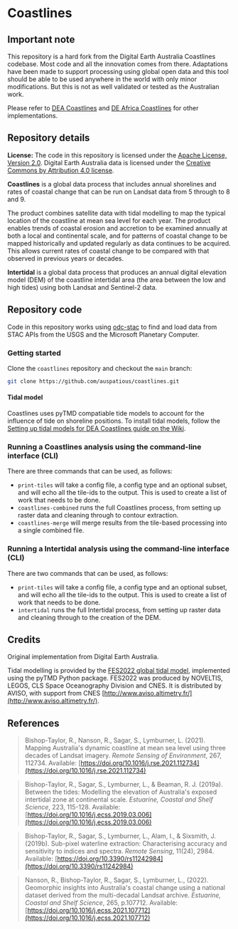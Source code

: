 # Coastlines

## Important note

This repository is a hard fork from the Digital Earth Australia Coastlines codebase.
Most code and all the innovation comes from there. Adaptations have been made to support
processing using global open data and this tool should be able to be used anywhere
in the world with only minor modifications. But this is not as well validated or
tested as the Australian work.

Please refer to [DEA Coastlines](https://github.com/GeoscienceAustralia/dea-coastlines)
and [DE Africa Coastlines](https://github.com/digitalearthafrica/dea-coastlines) for
other implementations.

## Repository details

**License:** The code in this repository is licensed under the [Apache License, Version 2.0](https://www.apache.org/licenses/LICENSE-2.0). Digital Earth Australia data is licensed under the [Creative Commons by Attribution 4.0 license](https://creativecommons.org/licenses/by/4.0/).

**Coastlines** is a global data process that includes annual shorelines and rates of
coastal change that can be run on Landsat data from 5 through to 8 and 9.

The product combines satellite data with tidal modelling to map the typical location of the coastline at mean sea level for each year. The product enables trends of coastal erosion and accretion to be examined annually at both a local and continental scale, and for patterns of coastal change to be mapped historically and updated regularly as data continues to be acquired. This allows current rates of coastal change to be compared with that observed in previous years or decades.

**Intertidal** is a global data process that produces an annual digital elevation model (DEM) of the 
coastline intertidal area (the area between the low and high tides) using both Landsat and Sentinel-2 data.

## Repository code

Code in this repository works using [odc-stac](https://github.com/opendatacube/odc-stac)
to find and load data from STAC APIs from the USGS and the Microsoft Planetary Computer.

### Getting started

Clone the `coastlines` repository and checkout the `main` branch:

``` bash
git clone https://github.com/auspatious/coastlines.git
```

#### Tidal model

Coastlines uses pyTMD compatiable tide models to account for the influence of tide
on shoreline positions. To install tidal models, follow the
[Setting up tidal models for DEA Coastlines guide on the Wiki](https://github.com/GeoscienceAustralia/dea-coastlines/wiki/Setting-up-tidal-models-for-DEA-Coastlines).

### Running a Coastlines analysis using the command-line interface (CLI)

There are three commands that can be used, as follows:

* `print-tiles` will take a config file, a config type and an optional subset, and will echo all the tile-ids to the output. This is used to create a list of work that needs to be done.
* `coastlines-combined` runs the full Coastlines process, from setting up raster data and cleaning through to contour extraction.
* `coastlines-merge` will merge results from the tile-based processing into a single combined file.

### Running a Intertidal analysis using the command-line interface (CLI)

There are two commands that can be used, as follows:

* `print-tiles` will take a config file, a config type and an optional subset, and will echo all the tile-ids to the output. This is used to create a list of work that needs to be done.
* `intertidal` runs the full Intertidal process, from setting up raster data and cleaning through to the creation of the DEM.


## Credits

Original implementation from Digital Earth Australia.

Tidal modelling is provided by the [FES2022 global tidal model](https://www.aviso.altimetry.fr/en/data/products/auxiliary-products/global-tide-fes.html), implemented using the pyTMD Python package. FES2022 was produced by NOVELTIS, LEGOS, CLS Space Oceanography Division and CNES. It is distributed by AVISO, with support from CNES [http://www.aviso.altimetry.fr/](http://www.aviso.altimetry.fr/).

## References

> Bishop-Taylor, R., Nanson, R., Sagar, S., Lymburner, L. (2021). Mapping Australia's dynamic coastline at mean sea level using three decades of Landsat imagery. _Remote Sensing of Environment_, 267, 112734. Available: [https://doi.org/10.1016/j.rse.2021.112734](https://doi.org/10.1016/j.rse.2021.112734)

> Bishop-Taylor, R., Sagar, S., Lymburner, L., & Beaman, R. J. (2019a). Between the tides: Modelling the elevation of Australia's exposed intertidal zone at continental scale. _Estuarine, Coastal and Shelf Science_, 223, 115-128. Available: [https://doi.org/10.1016/j.ecss.2019.03.006](https://doi.org/10.1016/j.ecss.2019.03.006)

> Bishop-Taylor, R., Sagar, S., Lymburner, L., Alam, I., & Sixsmith, J. (2019b). Sub-pixel waterline extraction: Characterising accuracy and sensitivity to indices and spectra. _Remote Sensing_, 11(24), 2984. Available: [https://doi.org/10.3390/rs11242984](https://doi.org/10.3390/rs11242984)

> Nanson, R., Bishop-Taylor, R., Sagar, S., Lymburner, L., (2022). Geomorphic insights into Australia's coastal change using a national dataset derived from the multi-decadal Landsat archive. _Estuarine, Coastal and Shelf Science_, 265, p.107712. Available: [https://doi.org/10.1016/j.ecss.2021.107712](https://doi.org/10.1016/j.ecss.2021.107712)
